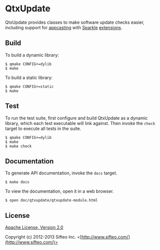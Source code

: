 # QtxUpdate

QtxUpdate provides classes to make software update checks easier, including
support for [appcasting](http://connectedflow.com/appcasting/) with [Sparkle](http://sparkle.andymatuschak.org/)
[extensions](https://github.com/andymatuschak/Sparkle/wiki/Publishing-An-Update).

## Build

To build a dynamic library:

    $ qmake CONFIG+=dylib
    $ make
    
To build a static library:

    $ qmake CONFIG+=static
    $ make

## Test

To run the test suite, first configure and build QtxUpdate as a dynamic
library, which each test executable will link against.  Then invoke the `check`
target to execute all tests in the suite.

    $ qmake CONFIG+=dylib
    $ make
    $ make check

## Documentation

To generate API documentation, invoke the `docs` target.

    $ make docs

To view the documentation, open it in a web browser.

    $ open doc/qtxupdate/qtxupdate-module.html

## License

[Apache License, Version 2.0](http://opensource.org/licenses/Apache-2.0)

Copyright (c) 2012-2013 Sifteo Inc. <[http://www.sifteo.com/](http://www.sifteo.com/)>
